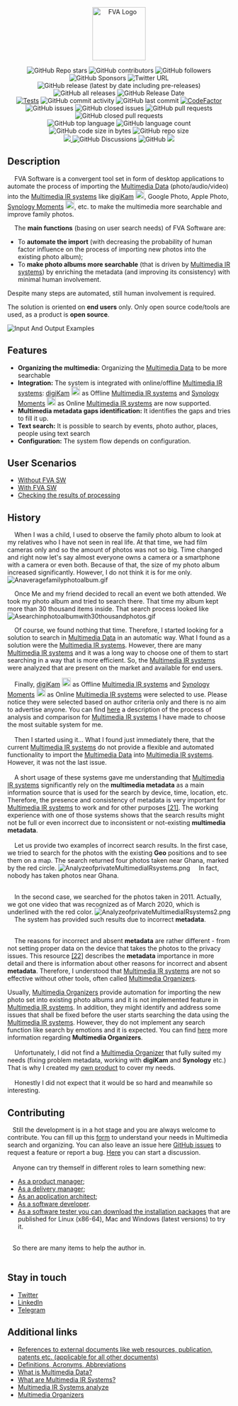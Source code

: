 <p align="center">
  <a href="FVAIcons/main.png" target="blank"><img src="FVAIcons/main.png" width="120" alt="FVA Logo" /></a>
</p>
<p align="center">
  <img alt="GitHub Repo stars" src="https://img.shields.io/github/stars/dimanikulin/fva?style=social">
  <img alt="GitHub contributors" src="https://img.shields.io/github/contributors/dimanikulin/fva">
  <img alt="GitHub followers" src="https://img.shields.io/github/followers/dimanikulin?style=social">
  <img alt="GitHub Sponsors" src="https://img.shields.io/github/sponsors/dimanikulin">
  <img alt="Twitter URL" src="https://img.shields.io/twitter/url?style=social&url=https%3A%2F%2Ftwitter.com%2FDmytroNikulin" href="https%3A%2F%2Ftwitter.com%2FDmytroNikulin">
  </br>
  <img alt="GitHub release (latest by date including pre-releases)" src="https://img.shields.io/github/v/release/dimanikulin/fva?include_prereleases">
  <img alt="GitHub all releases" src="https://img.shields.io/github/downloads/dimanikulin/fva/total">
  <img alt="GitHub Release Date" src="https://img.shields.io/github/release-date-pre/dimanikulin/fva">
  </br>
  <a href="https://github.com/dimanikulin/fva/actions/workflows/main.yml"><img src="https://github.com/dimanikulin/fva/actions/workflows/main.yml/badge.svg?branch=master" alt="Tests"/></a>
  <img alt="GitHub commit activity" src="https://img.shields.io/github/commit-activity/m/dimanikulin/fva">
  <img alt="GitHub last commit" src="https://img.shields.io/github/last-commit/dimanikulin/fva">  
  <a href="https://www.codefactor.io/repository/github/dimanikulin/fva"><img src="https://www.codefactor.io/repository/github/dimanikulin/fva/badge" alt="CodeFactor" /></a>
  </br>
  <img alt="GitHub issues" src="https://img.shields.io/github/issues/dimanikulin/fva">
  <img alt="GitHub closed issues" src="https://img.shields.io/github/issues-closed/dimanikulin/fva">
  <img alt="GitHub pull requests" src="https://img.shields.io/github/issues-pr/dimanikulin/fva">
  <img alt="GitHub closed pull requests" src="https://img.shields.io/github/issues-pr-closed/dimanikulin/fva">
  </br>
  <img alt="GitHub top language" src="https://img.shields.io/github/languages/top/dimanikulin/fva">
  <img alt="GitHub language count" src="https://img.shields.io/github/languages/count/dimanikulin/fva">
  <img alt="GitHub code size in bytes" src="https://img.shields.io/github/languages/code-size/dimanikulin/fva">
  <img alt="GitHub repo size" src="https://img.shields.io/github/repo-size/dimanikulin/fva">
  </br>
  <a href="https://github.com/dimanikulin/fva/projects/4"><img src="https://img.shields.io/badge/roadmap-view-d90368"> </a>
  <img alt="GitHub Discussions" src="https://img.shields.io/github/discussions/dimanikulin/fva">
  <img alt="GitHub" src="https://img.shields.io/github/license/dimanikulin/fva">
  <a href="https://github.com/dimanikulin/fva/edit/master/README.md"><img src="https://img.shields.io/badge/documentation-read-d90368"> </a>
</p>

## Description
&nbsp;&nbsp;&nbsp; FVA Software is a convergent tool set in form of desktop applications to automate the process of importing the [Multimedia Data](./FVADocMD/MULTIMEDIADATA.md) (photo/audio/video)
into the [Multimedia IR systems](./FVADocMD/MULTIMEDIAIRSYSTEMS.md) like [digiKam](https://www.digikam.org/) <img src="FVADocMD/Images/digiKam.png" alt="digiKam.png" width="20" height="20"/>, Google Photo, Apple Photo, [Synology Moments](https://www.synology.com/en-global/dsm/feature/moments) <img src="FVADocMD/Images/SynologyMoments.png" alt="SynologyMoments.png" height="20" />, etc. to make the multimedia more searchable and improve family photos.

&nbsp;&nbsp;&nbsp; The **main functions** (basing on user search needs) of FVA Software are: 
* To **automate the import** (with decreasing the probability of human factor influence on the process of importing new photos into the existing photo album);
* To **make photo albums more searchable** (that is driven by [Multimedia IR systems](./FVADocMD/MULTIMEDIAIRSYSTEMS.md)) by enriching the metadata (and improving its consistency) with minimal human involvement.

Despite many steps are automated, still human involvement is required.
 
The solution is oriented on **end users** only.
Only open source code/tools are used, as a product is **open source**.

<img src="./FVADocMD/Images/InputAndOutputExamples.gif" alt="Input And Output Examples" />

## Features
- **Organizing the multimedia:** Organizing the [Multimedia Data](./FVADocMD/MULTIMEDIADATA.md) to be more searchable
- **Integration:** The system is integrated with online/offline [Multimedia IR systems](./FVADocMD/MULTIMEDIAIRSYSTEMS.md):
[digiKam](https://www.digikam.org/) <img src="FVADocMD/Images/digiKam.png" alt="digiKam.png" width="20" height="20"/> as Offline [Multimedia IR systems](./FVADocMD/MULTIMEDIAIRSYSTEMS.md) and 
[Synology Moments](https://www.synology.com/en-global/dsm/feature/moments) <img src="FVADocMD/Images/SynologyMoments.png" alt="SynologyMoments.png" height="20" /> as Online [Multimedia IR systems](./FVADocMD/MULTIMEDIAIRSYSTEMS.md) are now supported. 
- **Multimedia metadata gaps identification:** It identifies the gaps and tries to fill it up.
- **Text search:** It is possible to search by events, photo author, places, people using text search   
- **Configuration:** The system flow depends on configuration.

## User Scenarios 
- [Without FVA SW](https://youtu.be/_bLXFdIDZtA)
- [With FVA SW](https://youtu.be/-xnUsO7zW2s)
- [Checking the results of processing](https://youtu.be/NIsVYyioDnM)

## History
&nbsp;&nbsp;&nbsp; When I was a child, I used to observe the family photo album to look at my relatives who I have not seen in real life.
At that time, we had film cameras only and so the amount of photos was not so big.
Time changed and right now let's say almost everyone owns a camera or a smartphone with a camera or even both.
Because of that, the size of my photo album increased significantly. However, I do not think it is for me only.
<img src="./FVADocMD/Images/Anaveragefamilyphotoalbum.gif" alt="Anaveragefamilyphotoalbum.gif" />

&nbsp;&nbsp;&nbsp; Once Me and my friend decided to recall an event we both attended. We took my photo album and tried to search there. 
That time my album kept more than 30 thousand items inside. That search process looked like
<img src="./FVADocMD/Images/Asearchinphotoalbumwith30thousandphotos.gif" alt="Asearchinphotoalbumwith30thousandphotos.gif" />

&nbsp;&nbsp;&nbsp; Of course, we found nothing that time. Therefore, I started looking for a solution to search in [Multimedia Data](./FVADocMD/MULTIMEDIADATA.md) in an automatic way. 
What I found as a solution were the [Multimedia IR systems](./FVADocMD/MULTIMEDIAIRSYSTEMS.md). 
However, there are many [Multimedia IR systems](./FVADocMD/MULTIMEDIAIRSYSTEMS.md) and it was a long way to choose one of them to start searching in a way that is more efficient.
So, the [Multimedia IR systems](./FVADocMD/MULTIMEDIAIRSYSTEMS.md) were analyzed that are present on the market and available for end users. 

&nbsp;&nbsp;&nbsp; Finally, [digiKam](https://www.digikam.org/) <img src="./FVADocMD/Images/digiKam.png" alt="digiKam.png" width="20" height="20"/> as Offline [Multimedia IR systems](./FVADocMD/MULTIMEDIAIRSYSTEMS.md) and [Synology Moments](https://www.synology.com/en-global/dsm/feature/moments) <img src="FVADocMD/Images/SynologyMoments.png" alt="SynologyMoments.png" height="20" /> as Online [Multimedia IR systems](./FVADocMD/MULTIMEDIAIRSYSTEMS.md) were selected to use.
Please notice they were selected based on author criteria only and there is no aim to advertise anyone.
You can find [here](./FVADocMD/MULTIMEDIAIRSYSTEMSANALYZE.md) a description of the process of analysis and comparison for [Multimedia IR systems](./FVADocMD/MULTIMEDIAIRSYSTEMS.md) I have made to choose the most suitable system for me.
</br> </br>
&nbsp;&nbsp;&nbsp; Then I started using it...  What I found just immediately there, that the current [Multimedia IR systems](./FVADocMD/MULTIMEDIAIRSYSTEMS.md) do not provide a flexible and automated functionality to import the [Multimedia Data](./FVADocMD/MULTIMEDIADATA.md) into [Multimedia IR systems](./FVADocMD/MULTIMEDIAIRSYSTEMS.md).
However, it was not the last issue.
</br> </br>
&nbsp;&nbsp;&nbsp; A short usage of these systems gave me understanding that [Multimedia IR systems](./FVADocMD/MULTIMEDIAIRSYSTEMS.md) significantly rely on the **multimedia metadata** as a main information source that is used for the search by device, time, location, etc.
Therefore, the presence and consistency of metadata is very important for [Multimedia IR systems](./FVADocMD/MULTIMEDIAIRSYSTEMS.md) to work and for other purposes [[21]](./FVADocMD/REFERENCES.md).
The working experience with one of those systems shows that the search results might not be full or even incorrect due to inconsistent or not-existing **multimedia metadata**.
</br> </br>
&nbsp;&nbsp;&nbsp; Let us provide two examples of incorrect search results. 
In the first case, we tried to search for the photos with the existing **Geo** positions and to see them on a map. 
The search returned four photos taken near Ghana, marked by the red circle.
<img src="./FVADocMD/Images/AnalyzeofprivateMultimediaIRsystems.png" alt="AnalyzeofprivateMultimediaIRsystems.png" />
&nbsp;&nbsp;&nbsp; In fact, nobody has taken photos near Ghana.
</br> </br>

&nbsp;&nbsp;&nbsp; In the second case, we searched for the photos taken in 2011. 
Actually, we got one video that was recognized as of March 2020, which is underlined with the red color.
<img src="./FVADocMD/Images/AnalyzeofprivateMultimediaIRsystems2.png" alt="AnalyzeofprivateMultimediaIRsystems2.png" />
&nbsp;&nbsp;&nbsp; The system has provided such results due to incorrect **metadata**. 
</br> </br>

&nbsp;&nbsp;&nbsp; The reasons for incorrect and absent **metadata** are rather different - from not setting proper data on the device that takes the photos to the privacy issues. 
This resource [[22]](./FVADocMD/REFERENCES.md) describes the **metadata** importance in more detail and there is information about other reasons for incorrect and absent **metadata**. 
Therefore, I understood that [Multimedia IR systems](./FVADocMD/MULTIMEDIAIRSYSTEMS.md) are not so effective without other tools, often called [Multimedia Organizers](./FVADocMD/MULTIMEDIAORGANIZERS.md).

Usually, [Multimedia Organizers](./FVADocMD/MULTIMEDIAORGANIZERS.md) provide automation for importing the new photo set into existing photo albums and it is not implemented feature in [Multimedia IR systems](./FVADocMD/MULTIMEDIAIRSYSTEMS.md).
In addition, they might identify and address some issues that shall be fixed before the user starts searching the data using the [Multimedia IR systems](./FVADocMD/MULTIMEDIAIRSYSTEMS.md). 
However, they do not implement any search function like search by emotions and it is expected.
You can find [here](./FVADocMD/MULTIMEDIAORGANIZERS.md) more information regarding **Multimedia Organizers**. 
</br> </br>
&nbsp;&nbsp;&nbsp; Unfortunately, I did not find a [Multimedia Organizer](./FVADocMD/MULTIMEDIAORGANIZERS.md) that fully suited my needs (fixing problem metadata, working with **digiKam** and **Synology** etc.)
That is why I created my [own product](https://github.com/dimanikulin/fva) to cover my needs.
</br> </br>
&nbsp;&nbsp;&nbsp; Honestly I did not expect that it would be so hard and meanwhile so interesting.

## Contributing
&nbsp;&nbsp;&nbsp;Still the development is in a hot stage and you are always welcome to contribute.
You can fill up this [form](https://docs.google.com/forms/d/1EI3oOumRnHxDjEYgV6PFB-AMfV5plLtuV2r5S8BYn_g/edit) to understand your needs in Multimedia search and organizing.
You can also leave an issue here [GitHub issues](https://github.com/dimanikulin/fva/issues) to request a feature or report a bug.
[Here](https://github.com/dimanikulin/fva/discussions) you can start a discussion.
</br> </br>
&nbsp;&nbsp;&nbsp;Anyone can try themself in different roles to learn something new: 
- [As a product manager](./FVADocMD/LEARNT_AS_PM.md);
- [As a delivery manager](./FVADocMD/LEARNT_AS_DM.md);
- [As an application architect](./FVADocMD/LEARNT_AS_SA.md); 
- [As a software developer](../FVADocMD/LEARNT_AS_DEV.md). 
- [As a software tester you can download the installation packages](https://github.com/dimanikulin/fva/releases) that are published for Linux (x86-64), Mac and Windows (latest versions) to try it.
</br> </br>

&nbsp;&nbsp;&nbsp;So there are many items to help the author in.
</br> </br>  

## Stay in touch
* [Twitter](https://twitter.com/DmytroNikulin)
* [LinkedIn](https://www.linkedin.com/in/dimanikulin/)
* [Telegram](https://t.me/dimanikulin79) 

## Additional links
- [References to external documents like web resources, publication, patents etc. (applicable for all other documents)](FVADocMD/REFERENCES.md)
- [Definitions, Acronyms, Abbreviations](FVADocMD/DEFINITIONS.MD)
- [What is Multimedia Data?](FVADocX/MultimediaData.pptx)
- [What are Multimedia IR Systems?](FVADocX/MultimediaIRSystemOverview.pptx)
- [Multimedia IR Systems analyze](FVADocX/MultimediaIRSystemComparison&Analyze.pptx)
- [Multimedia Organizers](FVADocX/MultimediaOrganizeOverview.pptx)

